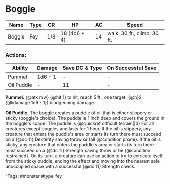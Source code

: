 # Boggle

| Name | Type | CR | HP | AC | Speed |
|------|------|----|----|----|-------|
| Boggle | Fey | 1/8 | 18 (4d6 + 4) | 14 | walk: 30 ft., climb: 30 ft. |

### Actions:

| Ability | Damage | Save DC & Type | On Successful Save |
|---------|--------|----------------|--------------------|
| Pummel | 1d6 - 1 | - | - |
| Oil Puddle | - | 11 | - |


**Pummel.** {@atk mw} {@hit 1} to hit, reach 5 ft., one target. {@h}2 ({@damage 1d6 - 1}) bludgeoning damage.

**Oil Puddle.** The boggle creates a puddle of oil that is either slippery or sticky (boggle's choice). The puddle is 1 inch deep and covers the ground in the boggle's space. The puddle is {@quickref difficult terrain||3} For all creatures except boggles and lasts for 1 hour. If the oil is slippery, any creature that enters the puddle's area or starts its turn there must succeed on a {@dc 11} Dexterity saving throw or fall {@condition prone}. If the oil is sticky, any creature that enters the puddle's area or starts its turn there must succeed on a {@dc 11} Strength saving throw or be {@condition restrained}. On its turn. a creature can use an action to try to extricate itself from the sticky puddle, ending the effect and moving into the nearest safe unoccupied space with a successful {@dc 11} Strength check.

^Tags: #monster #type_fey